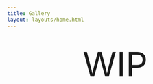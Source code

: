 ```yaml
---
title: Gallery
layout: layouts/home.html
---
```


<style>
    #photos {
        line-height: 0;
        column-count: 4;
        column-gap: 0.5rem;  
    }

    #photos img {
        width: calc(100% - 0.5rem);
        margin: 0.25rem;
        height: auto !important;
        box-shadow: rgba(0, 0, 0, 0.24) 0px 3px 8px;
        border-radius: 0.2rem;
    }
    @media (max-width: 1200px) {
        #photos {
        column-count:         4;
        }
    }
    @media (max-width: 1000px) {
        #photos {
        column-count:         3;
        }
    }
    @media (max-width: 800px) {
        #photos {
        column-count:         2;
        }
    }
    @media (max-width: 400px) {
        #photos {
        column-count:         1;
        }
    }
</style>


<!-- <div id="photos"> -->
<!-- {% for image in images.items %} -->
<!-- <img src="https://picsum.photos/{{image}}"> -->
<!-- {% endfor %} -->
<!-- </div> -->

<div style="font-size: 5rem; text-align: center !important; margin-top: 2rem;">
	<span >WIP</span>
</div>
